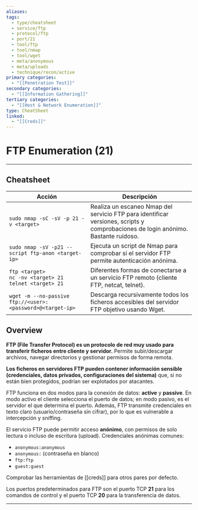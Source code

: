 ```yaml
---
aliases:
tags:
  - type/cheatsheet
  - service/ftp
  - protocol/ftp
  - port/21
  - tool/ftp
  - tool/nmap
  - tool/wget
  - meta/anonymous
  - meta/uploads
  - technique/recon/active
primary categories:
  - "[[Penetration Test]]"
secondary categories:
  - "[[Information Gathering]]"
tertiary categories:
  - "[[Host & Network Enumeration]]"
type: CheatSheet
linked:
  - "[[Creds]]"
---
```

# FTP Enumeration (21)

***

## Cheatsheet

| **Acción**                                                     | **Descripción**                                                                                                                   |
| -------------------------------------------------------------- | --------------------------------------------------------------------------------------------------------------------------------- |
| `sudo nmap -sC -sV -p 21 -v <target>`                          | Realiza un escaneo Nmap del servicio FTP para identificar versiones, scripts y comprobaciones de login anónimo. Bastante ruidoso. |
| `sudo nmap -sV -p21 --script ftp-anon <target-ip>`             | Ejecuta un script de Nmap para comprobar si el servidor FTP permite autenticación anónima.                                        |
| `ftp <target>`<br>`nc -nv <target> 21`<br>`telnet <target> 21` | Diferentes formas de conectarse a un servicio FTP remoto (cliente FTP, netcat, telnet).                                           |
| `wget -m --no-passive ftp://<user>:<password>@<target-ip>`     | Descarga recursivamente todos los ficheros accesibles del servidor FTP objetivo usando Wget.                                      |

## Overview

**FTP (File Transfer Protocol) es un protocolo de red muy usado para transferir ficheros entre cliente y servidor.** Permite subir/descargar archivos, navegar directorios y gestionar permisos de forma remota.

**Los ficheros en servidores FTP pueden contener información sensible (credenciales, datos privados, configuraciones del sistema)** que, si no están bien protegidos, podrían ser explotados por atacantes.

FTP funciona en dos modos para la conexión de datos: **active** y **passive**. En modo activo el cliente selecciona el puerto de datos; en modo pasivo, es el servidor el que determina el puerto. Además, FTP transmite credenciales en texto claro (usuario/contraseña sin cifrar), por lo que es vulnerable a intercepción y sniffing.

El servicio FTP puede permitir acceso **anónimo**, con permisos de solo lectura o incluso de escritura (upload). Credenciales anónimas comunes:
- `anonymous:anonymous`
- `anonymous:` (contraseña en blanco)
- `ftp:ftp`
- `guest:guest`

Comprobar las herramientas de [[creds]] para otros pares por defecto.

Los puertos predeterminados para FTP son el puerto TCP **21** para los comandos de control y el puerto TCP **20** para la transferencia de datos.

---
